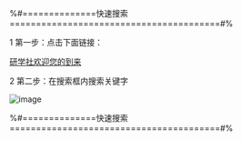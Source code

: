 




%#==============快速搜索========================================#%


1 第一步：点击下面链接：


[研学社欢迎您的到来](https://mbd.pub/o/author-aWWbk2hqZQ==/work)


2 第二步：在搜索框内搜索关键字


![image](https://github.com/taoran1998/-/tree/main/image)



%#==============快速搜索========================================#%

